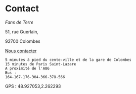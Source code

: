 # Contact

*Fans de Terre*

51, rue Guerlain, 

92700 Colombes

[Nous contacter](https://docs.google.com/forms/d/e/1FAIpQLScDnAGxa7UlusJ0sVcahW_FnYDXCc4BQsAE5W8vGXzb9_z4pg/viewform?entry.1318731939&entry.625861564&entry.1682638982&entry.1661862399&entry.635975601)

 

    5 minutes à pied du cente-ville et de la gare de Colombes
    15 minutes de Paris Saint-Lazare
    A proximité de l'A86
    Bus :
    164-167-176-304-366-378-566

GPS : 48.927053,2.262293
